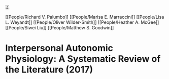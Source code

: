 [🇿](zotero://select/library/items/6HDKYT8Y)

[[People/Richard V. Palumbo]] [[People/Marisa E. Marraccini]] [[People/Lisa L. Weyandt]] [[People/Oliver Wilder-Smith]] [[People/Heather A. McGee]] [[People/Siwei Liu]] [[People/Matthew S. Goodwin]] 
# Interpersonal Autonomic Physiology: A Systematic Review of the Literature (2017)

